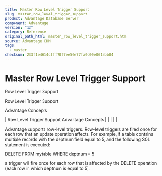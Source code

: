 ```yaml
---
title: Master Row Level Trigger Support
slug: master_row_level_trigger_support
product: Advantage Database Server
component: Advantage
version: "12"
category: Reference
original_path_html: master_row_level_trigger_support.htm
source: Advantage CHM
tags:
  - master
checksum: 233f1e4614cfff70f7ee56e77fa0c00e061abb04
---
```


# Master Row Level Trigger Support

Row Level Trigger Support

Row Level Trigger Support

Advantage Concepts

| Row Level Trigger Support  Advantage Concepts |  |  |  |  |

Advantage supports row-level triggers. Row-level triggers are fired once for each row that an update operation affects. For example, if a table contains multiple records with the deptnum field equal to 5, and the following SQL statement is executed:

DELETE FROM mytable WHERE deptnum = 5

a trigger will fire once for each row that is affected by the DELETE operation (each row in which deptnum is equal to 5).
